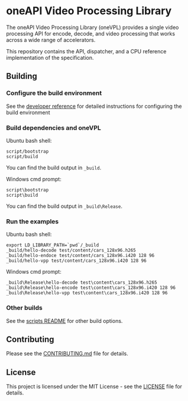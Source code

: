# oneAPI Video Processing Library

The oneAPI Video Processing Library (oneVPL) provides a single video processing
API for encode, decode, and video processing that works across a wide range of
accelerators.

This repository contains the API, dispatcher, and a CPU reference implementation
of the specification.

## Building

### Configure the build environment

See the [developer reference](doc/developer-reference/build.rst) for detailed
instructions for configuring the build environment


### Build dependencies and oneVPL

Ubuntu bash shell:
```
script/bootstrap
script/build
```

You can find the build output in `_build`.

Windows cmd prompt:
```
script\bootstrap
script\build
```

You can find the build output in `_build\Release`.


### Run the examples

Ubuntu bash shell:
```
export LD_LIBRARY_PATH=`pwd`/_build
_build/hello-decode test/content/cars_128x96.h265
_build/hello-endoce test/content/cars_128x96.i420 128 96
_build/hello-vpp test/content/cars_128x96.i420 128 96
```

Windows cmd prompt:
```
_build\Release\hello-decode test\content\cars_128x96.h265
_build\Release\hello-encode test\content\cars_128x96.i420 128 96
_build\Release\hello-vpp test\content\cars_128x96.i420 128 96
```


### Other builds

See the [scripts README](script/README.md) for other build options.

## Contributing

Please see the [CONTRIBUTING.md](CONTRIBUTING.md) file for details.

## License

This project is licensed under the MIT License - see the [LICENSE](LICENSE) file
for details.
